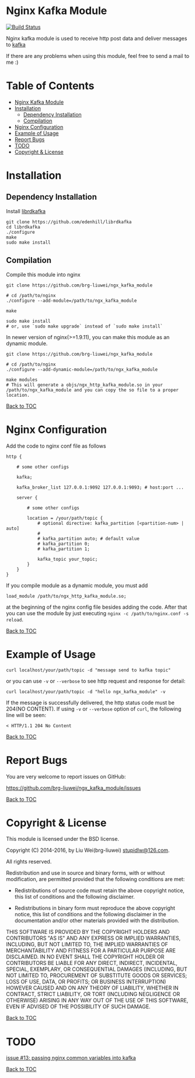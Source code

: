 Nginx Kafka Module
====

[![Build Status](https://app.travis-ci.com/tsukada-ascade/ngx_kafka_module.svg?branch=feature%2Fconfigurable-message-max-bytes)](https://app.travis-ci.com/tsukada-ascade/ngx_kafka_module)

Nginx kafka module is used to receive http post data and deliver messages to [kafka](http://kafka.apache.org/)

If there are any problems when using this module, feel free to send a mail to me :)

Table of Contents
====

* [Nginx Kafka Module](#nginx-kafka-module)
* [Installation](#installation)
    * [Dependency Installation](#dependency-installation)
    * [Compilation](#compilation)
* [Nginx Configuration](#nginx-configuration)
* [Example of Usage](#example-of-usage)
* [Report Bugs](#report-bugs)
* [TODO](#todo)
* [Copyright & License](#copyright--license)

Installation
====

Dependency Installation
----

Install [librdkafka](https://github.com/edenhill/librdkafka)

    git clone https://github.com/edenhill/librdkafka
    cd librdkafka
    ./configure
    make
    sudo make install

Compilation
----

Compile this module into nginx

    git clone https://github.com/brg-liuwei/ngx_kafka_module

    # cd /path/to/nginx
    ./configure --add-module=/path/to/ngx_kafka_module

    make

    sudo make install
    # or, use `sudo make upgrade` instead of `sudo make install`

In newer version of nginx(>=1.9.11), you can make this module as an dynamic module.

    git clone https://github.com/brg-liuwei/ngx_kafka_module

    # cd /path/to/nginx
    ./configure --add-dynamic-module=/path/to/ngx_kafka_module

    make modules
    # This will generate a objs/ngx_http_kafka_module.so in your /path/to/ngx_kafka_module and you can copy the so file to a proper location.

[Back to TOC](#table-of-contents)

Nginx Configuration
====

Add the code to nginx conf file as follows

    http {

        # some other configs

        kafka;

        kafka_broker_list 127.0.0.1:9092 127.0.0.1:9093; # host:port ...

        server {

            # some other configs

            location = /your/path/topic {
                # optional directive: kafka_partition [<partition-num> | auto]
                #
                # kafka_partition auto; # default value
                # kafka_partition 0;
                # kafka_partition 1;

                kafka_topic your_topic;
            }
        }
    }

If you compile module as a dynamic module, you must add
    
    load_module /path/to/ngx_http_kafka_module.so;

at the beginning of the nginx config file besides adding the code. After that you can use the module by just executing `nginx -c /path/to/nginx.conf -s reload`.


[Back to TOC](#table-of-contents)

Example of Usage
====

    curl localhost/your/path/topic -d "message send to kafka topic"

or you can use `-v` or `--verbose` to see http request and response for detail:

    curl localhost/your/path/topic -d "hello ngx_kafka_module" -v

If the message is successfully delivered, the http status code must be 204(NO CONTENT). If using `-v` or `--verbose` option of `curl`, the following line will be seen:

    < HTTP/1.1 204 No Content


[Back to TOC](#table-of-contents)

Report Bugs
====

You are very welcome to report issues on GitHub:

https://github.com/brg-liuwei/ngx_kafka_module/issues

[Back to TOC](#table-of-contents)

Copyright & License
====

This module is licensed under the BSD license.

Copyright (C) 2014-2016, by Liu Wei(brg-liuwei) stupidlw@126.com.

All rights reserved.

Redistribution and use in source and binary forms, with or without modification, are permitted provided that the following conditions are met:

* Redistributions of source code must retain the above copyright notice, this list of conditions and the following disclaimer.

* Redistributions in binary form must reproduce the above copyright notice, this list of conditions and the following disclaimer in the documentation and/or other materials provided with the distribution.

THIS SOFTWARE IS PROVIDED BY THE COPYRIGHT HOLDERS AND CONTRIBUTORS "AS IS" AND ANY EXPRESS OR IMPLIED WARRANTIES, INCLUDING, BUT NOT LIMITED TO, THE IMPLIED WARRANTIES OF MERCHANTABILITY AND FITNESS FOR A PARTICULAR PURPOSE ARE DISCLAIMED. IN NO EVENT SHALL THE COPYRIGHT HOLDER OR CONTRIBUTORS BE LIABLE FOR ANY DIRECT, INDIRECT, INCIDENTAL, SPECIAL, EXEMPLARY, OR CONSEQUENTIAL DAMAGES (INCLUDING, BUT NOT LIMITED TO, PROCUREMENT OF SUBSTITUTE GOODS OR SERVICES; LOSS OF USE, DATA, OR PROFITS; OR BUSINESS INTERRUPTION) HOWEVER CAUSED AND ON ANY THEORY OF LIABILITY, WHETHER IN CONTRACT, STRICT LIABILITY, OR TORT (INCLUDING NEGLIGENCE OR OTHERWISE) ARISING IN ANY WAY OUT OF THE USE OF THIS SOFTWARE, EVEN IF ADVISED OF THE POSSIBILITY OF SUCH DAMAGE.

[Back to TOC](#table-of-contents)

TODO
====

[issue #13: passing nginx common variables into kafka](https://github.com/brg-liuwei/ngx_kafka_module/issues/13)

[Back to TOC](#table-of-contents)
